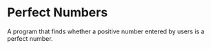 # Perfect Numbers
 A program that finds whether a positive number entered by users is a perfect number.
